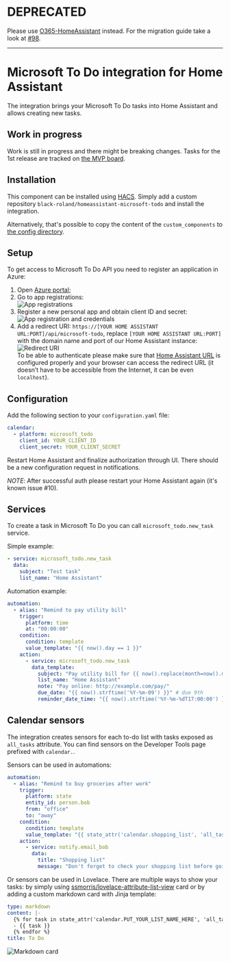 # DEPRECATED

Please use [O365-HomeAssistant](https://github.com/RogerSelwyn/O365-HomeAssistant) instead. For the migration guide take a look at [#98](https://github.com/black-roland/homeassistant-microsoft-todo/issues/98#issuecomment-1805910455).

---

# Microsoft To Do integration for Home Assistant

The integration brings your Microsoft To Do tasks into Home Assistant and allows creating new tasks.

## Work in progress

Work is still in progress and there might be breaking changes. Tasks for the 1st release are tracked on [the MVP board](https://github.com/black-roland/homeassistant-microsoft-todo/projects/2).

## Installation

This component can be installed using [HACS](https://github.com/hacs/integration). Simply add a custom repository `black-roland/homeassistant-microsoft-todo` and install the integration.

Alternatively, that's possible to copy the content of the `custom_components` to [the config directory](https://developers.home-assistant.io/docs/creating_integration_file_structure#where-home-assistant-looks-for-integrations).

## Setup

To get access to Microsoft To Do API you need to register an application in Azure:

1. Open [Azure portal](https://portal.azure.com/#home);
1. Go to app registrations:<br />
   ![App registrations](https://user-images.githubusercontent.com/1756198/202914602-9dc29c3d-971b-4676-961c-34de793bbf02.gif)
1. Register a new personal app and obtain client ID and secret:<br />
   ![App registration and credentials](https://user-images.githubusercontent.com/1756198/202914734-b5facf00-259d-4934-bef2-dfa104abdefc.gif)
1. Add a redirect URI: `https://[YOUR HOME ASSISTANT URL:PORT]/api/microsoft-todo`, replace `[YOUR HOME ASSISTANT URL:PORT]` with the domain name and port of our Home Assistant instance:<br />
   ![Redirect URI](https://user-images.githubusercontent.com/1756198/202914751-796038c5-78f0-48ff-a0ca-fa0401a79d23.gif)<br />
   To be able to authenticate please make sure that [Home Assistant URL](https://www.home-assistant.io/docs/configuration/basic/#external_url) is configured properly and your browser can access the redirect URL (it doesn’t have to be accessible from the Internet, it can be even `localhost`).

## Configuration

Add the following section to your `configuration.yaml` file:

```yaml
calendar:
  - platform: microsoft_todo
    client_id: YOUR_CLIENT_ID
    client_secret: YOUR_CLIENT_SECRET
```

Restart Home Assistant and finalize authorization through UI. There should be a new configuration request in notifications.

*NOTE*: After successful auth please restart your Home Assistant again (it's known issue #10). 

## Services

To create a task in Microsoft To Do you can call `microsoft_todo.new_task` service.

Simple example:

```yaml
- service: microsoft_todo.new_task
  data:
    subject: "Test task"
    list_name: "Home Assistant"
```

Automation example:

```yaml
automation:
  - alias: "Remind to pay utility bill"
    trigger:
      platform: time
      at: "00:00:00"
    condition:
      condition: template
      value_template: "{{ now().day == 1 }}"
    action:
      - service: microsoft_todo.new_task
        data_template:
          subject: "Pay utility bill for {{ now().replace(month=now().month - 1).strftime('%B') }}" # previous month name
          list_name: "Home Assistant"
          note: "Pay online: http://example.com/pay/"
          due_date: "{{ now().strftime('%Y-%m-09') }}" # due 9th
          reminder_date_time: "{{ now().strftime('%Y-%m-%dT17:00:00') }}" # at 17:00 today
```

## Calendar sensors

The integration creates sensors for each to-do list with tasks exposed as `all_tasks` attribute. You can find sensors on the Developer Tools page prefixed with `calendar.`.

Sensors can be used in automations:

```yaml
automation:
  - alias: "Remind to buy groceries after work"
    trigger:
      platform: state
      entity_id: person.bob
      from: "office"
      to: "away"
    condition:
      condition: template
      value_template: "{{ state_attr('calendar.shopping_list', 'all_tasks') | length > 0 }}"
    action:
      - service: notify.email_bob
        data:
          title: "Shopping list"
          message: "Don't forget to check your shopping list before going home"
```

Or sensors can be used in Lovelace. There are multiple ways to show your tasks: by simply using [ssmorris/lovelace-attribute-list-view](https://github.com/ssmorris/lovelace-attribute-list-view) card or by adding a custom markdown card with Jinja template:

```yaml
type: markdown
content: |-
  {% for task in state_attr('calendar.PUT_YOUR_LIST_NAME_HERE', 'all_tasks') -%}
  - {{ task }}
  {% endfor %}
title: To Do
```

![Markdown card](https://user-images.githubusercontent.com/1756198/106674478-5a6cb080-65c4-11eb-9306-e363ff399f28.png)
